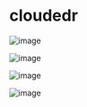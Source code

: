 # cloudedr
![image](https://user-images.githubusercontent.com/40160399/204451320-28b6f417-9367-46f2-9131-518b1e6cced6.png)


![image](https://user-images.githubusercontent.com/40160399/204451758-32352d10-2133-438c-8cbb-88d0c2771509.png)

![image](https://user-images.githubusercontent.com/40160399/204451840-e218fcb6-75ce-4b83-b0ee-5cd3c4740679.png)


![image](https://user-images.githubusercontent.com/40160399/204451581-5c34f134-5ef8-4fd6-b2e8-7488aca5819c.png)

